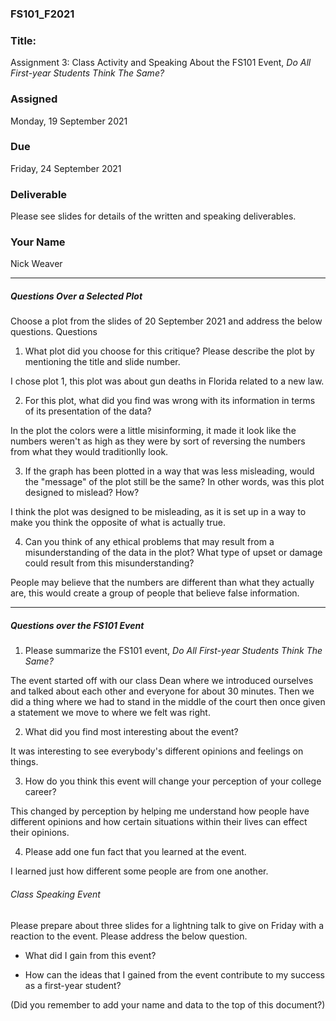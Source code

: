 ### FS101_F2021

### Title:
Assignment 3: Class Activity and Speaking About the FS101 Event, _Do All First-year Students Think The Same?_

### Assigned
Monday, 19 September 2021

### Due
Friday, 24 September 2021

### Deliverable
Please see slides for details of the written and speaking deliverables.

### Your Name
Nick Weaver

---
##### Questions Over a Selected Plot

Choose a plot from the slides of 20 September 2021 and address the below questions.
Questions

 1. What plot did you choose for this critique? Please describe the plot by mentioning the title and slide number.

I chose plot 1, this plot was about gun deaths in Florida related to a new law.

 2. For this plot, what did you find was wrong with its information in terms of its presentation of the data?

 In the plot the colors were a little misinforming, it made it look like the numbers weren't as high as they were by sort of reversing the numbers from what they would traditionlly look.

 3. If the graph has been plotted in a way that was less misleading, would the "message" of the plot still be the same? In other words, was this plot designed to mislead? How?

 I think the plot was designed to be misleading, as it is set up in a way to make you think the opposite of what is actually true.

 4. Can you think of any ethical problems that may result from a misunderstanding of the data in the plot? What type of upset or damage could result from this misunderstanding?

 People may believe that the numbers are different than what they actually are, this would create a group of people that believe false information.

---

#####  Questions over the FS101 Event

 1. Please summarize the FS101 event, _Do All First-year Students Think The Same?_

 The event started off with our class Dean where we introduced ourselves and talked about each other and everyone for about 30 minutes. Then we did a thing where we had to stand in the middle of the court then once given a statement we move to where we felt was right. 

 2. What did you find most interesting about the event?

It was interesting to see everybody's different opinions and feelings on things.

 3. How do you think this event will change your perception of your college career?

 This changed by perception by helping me understand how people have different opinions and how certain situations within their lives can effect their opinions.


 4. Please add one fun fact that you learned at the event.

 I learned just how different some people are from one another.



###### Class Speaking Event

Please prepare about three slides for a lightning talk to give on Friday with a reaction to the event. Please address the below question.

 - What did I gain from this event?

 - How can the ideas that I gained from the event contribute to my success as a first-year student?


(Did you remember to add your name and data to the top of this document?)
